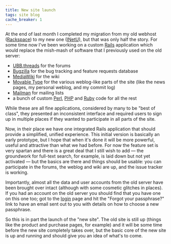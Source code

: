 ```yaml
---
title: New site launch
tags: site blog
cache_breaker: 1
---
```


At the end of last month I completed my migration from my old webhost ([Rackspace](/wiki/Rackspace)) to my new one ([INetU](/wiki/INetU)), but that was only half the story. For some time now I've been working on a custom [Rails](/wiki/Rails) application which would replace the mish-mash of software that I previously used on the old server:

-   [UBB.threads](/wiki/UBB.threads) for the forums
-   [Bugzilla](/wiki/Bugzilla) for the bug tracking and feature requests database
-   [MediaWiki](/wiki/MediaWiki) for the wiki
-   [Movable Type](/wiki/Movable_Type) for the various weblog-like parts of the site (like the news pages, my personal weblog, and my commit log)
-   [Mailman](/wiki/Mailman) for mailing lists
-   a bunch of custom [Perl](/wiki/Perl), [PHP](/wiki/PHP) and [Ruby](/wiki/Ruby) code for all the rest

While these are all fine applications, considered by many to be "best of class", they presented an inconsistent interface and required users to sign up in multiple places if they wanted to participate in all parts of the site.

Now, in their place we have one integrated Rails application that should provide a simplified, unified experience. This initial version is basically an early prototype, but I hope that when it's done it will be more powerful, useful and attractive than what we had before. For now the feature set is very spartan and there is a great deal that I still wish to add — the groundwork for full-text search, for example, is laid down but not yet activated — but the basics are there and things should be usable: you can participate in the forums, the weblog and wiki are up, and the issue tracker is working.

Importantly, almost all the data and user accounts from the old server have been brought over intact (although with some cosmetic glitches in places). If you had an account on the old server you should find that you have one on this one too; got to the [login](/wiki/login) page and hit the "Forgot your passphrase?" link to have an email sent out to you with details on how to choose a new passphrase.

So this is in part the launch of the "new site". The old site is still up (things like the product and purchase pages, for example) and it will be some time before the new site completely takes over, but the basic core of the new site is up and running and should give you an idea of what's to come.
